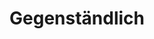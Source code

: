 ---
title: Gegenständlich
category: startseite
imageUrl: /uploads/Early-Spring-Japanische-Frühling.webp
imageAlt: Picture...
sortOrder: 3
---